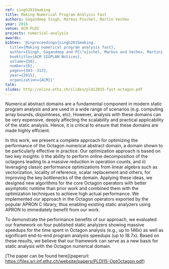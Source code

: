 ```yaml
---
ref: singh2015making
title: Making Numerical Program Analysis Fast
authors: Gagandeep Singh, Markus Püschel, Martin Vechev        
year: 2015
venue: ACM PLDI
projects: numerical-analysis
awards:
bibtex: '@inproceedings{singh2015making,
  title={Making numerical program analysis fast},
  author={Singh, Gagandeep and P{\"u}schel, Markus and Vechev, Martin},
  booktitle={ACM SIGPLAN Notices},
  volume={50},
  number={6},
  pages={303--313},
  year={2015},
  organization={ACM}}'
talk: 
slides: http://elina.ethz.ch/slides/pldi2015-fast-octagon.pdf
---
```


Numerical abstract domains are a fundamental component in modern static program analysis and are used in a wide range of scenarios (e.g. computing array bounds, disjointness, etc). However, analysis with these domains can be very expensive, deeply affecting the scalability and practical applicability of the static analysis.
Hence, it is critical to ensure that these domains are made highly efficient.

In this work, we present a complete approach for optimizing the performance of the Octagon numerical abstract domain, a domain shown to be particularly effective in practice. Our optimization approach is based on two key insights: i) the ability to perform online decomposition of the octagons leading to a massive reduction in operation counts, and ii) leveraging classic performance optimizations from linear algebra such as vectorization, locality of reference, scalar replacement and others, for improving the key bottlenecks of the domain. Applying these ideas, we designed new algorithms for the core Octagon operators with better asymptotic runtime than prior work and combined them with the optimization techniques to achieve high actual performance. We implemented our approach in the Octagon operators exported by the popular APRON C library, thus enabling existing static analyzers using APRON to immediately benefit from our work.

To demonstrate the performance benefits of our approach, we evaluated our framework on four published static analyzers showing massive speedups for the time spent in Octagon analysis (e.g., up to 146x) as well as significant end-to-end program analysis speedups (up to 18.7x). Based on these results, we believe that our framework can serve as a new basis for static analysis with the Octagon numerical domain.

[The paper can be found here](paperurl: https://files.sri.inf.ethz.ch/website/papers/PLDI15-OptOctagon.pdf)
